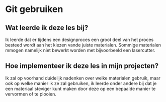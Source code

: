 # Git gebruiken

## Wat leerde ik deze les bij?

Ik leerde dat er tijdens een designproces een groot deel van het proces besteed wordt aan het kiezen vande juiste materialen. Sommige materialen mmogen namelijk niet bewerkt worden met bijvoorbeeld een lasercutter.

## Hoe implementeer ik deze les in mijn projecten?

Ik zal op voorhand duidelijk nadenken over welke materialen gebruik, maar ook op welke manier ik ze zal gebruiken, ik leerde onder andere bij dat je een materiaal steviger kunt maken door deze op een bepaalde manier te vervormen of te plooien.
